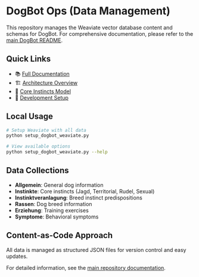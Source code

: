# DogBot Ops (Data Management)

This repository manages the Weaviate vector database content and schemas for DogBot. For comprehensive documentation, please refer to the [main DogBot README](../README.md).

## Quick Links

- 📚 [Full Documentation](../README.md)
- 🏗️ [Architecture Overview](../README.md#️-architecture-overview)
- 🧠 [Core Instincts Model](../README.md#core-instincts-model)
- 🔧 [Development Setup](../README.md#-development)

## Local Usage

```bash
# Setup Weaviate with all data
python setup_dogbot_weaviate.py

# View available options
python setup_dogbot_weaviate.py --help
```

## Data Collections

- **Allgemein**: General dog information
- **Instinkte**: Core instincts (Jagd, Territorial, Rudel, Sexual)
- **Instinktveranlagung**: Breed instinct predispositions
- **Rassen**: Dog breed information
- **Erziehung**: Training exercises
- **Symptome**: Behavioral symptoms

## Content-as-Code Approach

All data is managed as structured JSON files for version control and easy updates.

For detailed information, see the [main repository documentation](../README.md).